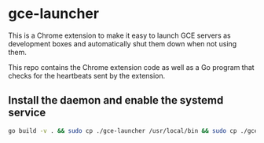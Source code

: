 # gce-launcher

This is a Chrome extension to make it easy to launch GCE servers as development
boxes and automatically shut them down when not using them.

This repo contains the Chrome extension code as well as a Go program that checks
for the heartbeats sent by the extension.

## Install the daemon and enable the systemd service
```sh
go build -v . && sudo cp ./gce-launcher /usr/local/bin && sudo cp ./gce-launcher.service /etc/systemd/system && sudo systemctl daemon-reload && sudo systemctl restart gce-launcher
```
